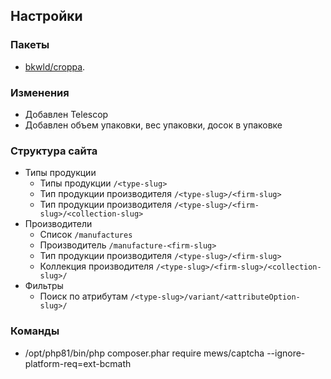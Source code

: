 

## Настройки
### Пакеты

- [bkwld/croppa](https://github.com/BKWLD/croppa).


### Изменения


- Добавлен Telescop
- Добавлен объем упаковки, вес упаковки, досок в упаковке

### Структура сайта

- Типы продукции 
  - Типы продукции `/<type-slug>`
  - Тип продукции производителя `/<type-slug>/<firm-slug>`
  - Тип продукции производителя `/<type-slug>/<firm-slug>/<collection-slug>`
- Производители
  - Список `/manufactures`  
  - Производитель `/manufacture-<firm-slug>`
  - Тип продукции производителя `/<type-slug>/<firm-slug>`
  - Коллекция производителя `/<type-slug>/<firm-slug>/<collection-slug>/`
- Фильтры 
  - Поиск по атрибутам `/<type-slug>/variant/<attributeOption-slug>/`

### Команды
- /opt/php81/bin/php composer.phar require mews/captcha --ignore-platform-req=ext-bcmath


